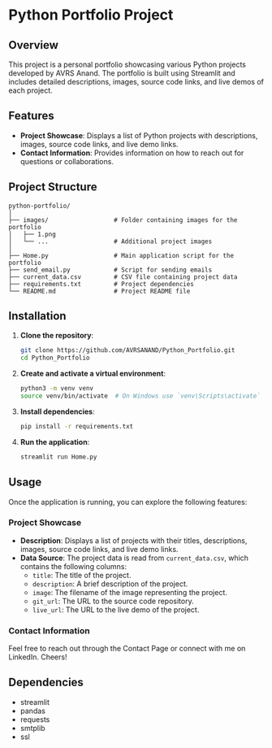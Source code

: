 # Python Portfolio Project

## Overview
This project is a personal portfolio showcasing various Python projects developed by AVRS Anand. The portfolio is built using Streamlit and includes detailed descriptions, images, source code links, and live demos of each project.

## Features
- **Project Showcase**: Displays a list of Python projects with descriptions, images, source code links, and live demo links.
- **Contact Information**: Provides information on how to reach out for questions or collaborations.

## Project Structure
```
python-portfolio/
│
├── images/                  # Folder containing images for the portfolio
│   ├── 1.png       
│   └── ...                  # Additional project images
│
├── Home.py                  # Main application script for the portfolio
├── send_email.py            # Script for sending emails
├── current_data.csv         # CSV file containing project data
├── requirements.txt         # Project dependencies
└── README.md                # Project README file
```

## Installation
1. **Clone the repository**:
    ```bash
    git clone https://github.com/AVRSANAND/Python_Portfolio.git
    cd Python_Portfolio
    ```

2. **Create and activate a virtual environment**:
    ```bash
    python3 -m venv venv
    source venv/bin/activate  # On Windows use `venv\Scripts\activate`
    ```

3. **Install dependencies**:
    ```bash
    pip install -r requirements.txt
    ```

4. **Run the application**:
    ```bash
    streamlit run Home.py
    ```

## Usage
Once the application is running, you can explore the following features:

### Project Showcase
- **Description**: Displays a list of projects with their titles, descriptions, images, source code links, and live demo links.
- **Data Source**: The project data is read from `current_data.csv`, which contains the following columns:
  - `title`: The title of the project.
  - `description`: A brief description of the project.
  - `image`: The filename of the image representing the project.
  - `git_url`: The URL to the source code repository.
  - `live_url`: The URL to the live demo of the project.


### Contact Information
Feel free to reach out through the Contact Page or connect with me on LinkedIn. Cheers!

## Dependencies
- streamlit
- pandas
- requests
- smtplib
- ssl
